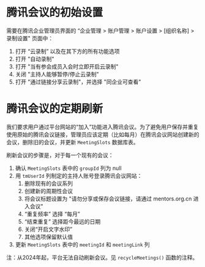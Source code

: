 # 腾讯会议的初始设置

需要在腾讯企业管理员界面的 “企业管理 > 账户管理 > 账户设置 > [组织名称] > 录制设置" 页面中：

1. 打开 “云录制” 以及在其下方的所有功能选项
1. 打开 "自动录制"
1. 打开 "当有参会成员入会时立即开启云录制"
1. 关闭 "主持人能够暂停/停止云录制"
1. 打开 "通过链接分享云录制"，并选择 "同企业可查看"

# 腾讯会议的定期刷新

我们要求用户通过平台网站的“加入”功能进入腾讯会议。为了避免用户保存并重复使用原始的腾讯会议链接，管理员应该定期（比如每月）在腾讯会议网站创建新的会议，删除旧的会议，并更新 `MeetingSlots` 数据库表。

刷新会议的步骤是，对于每一个现有的会议：

1. 确认 `MeetingSlots` 表中的 `groupId` 列为 null
1. 用 `tmUserId` 列制定的主持人账号登录腾讯会议网站：
    1. 删除现有的会议系列
    1. 创建新的周期性会议
    1. 将会议标题设置为 "请勿分享或保存会议链接，请通过 mentors.org.cn 进入会议"
    1. “重复频率” 选择 “每月”
    1. “结束重复” 选择距今最远的日期
    1. 关闭“开启文字水印”
    1. 其他选项保留默认值
1. 更新 `MeetingSlots` 表中的 `meetingId` 和 `meetingLink` 列

注：从2024年起，平台无法自动刷新会议。见 `recycleMeetings()` 函数的注释。
